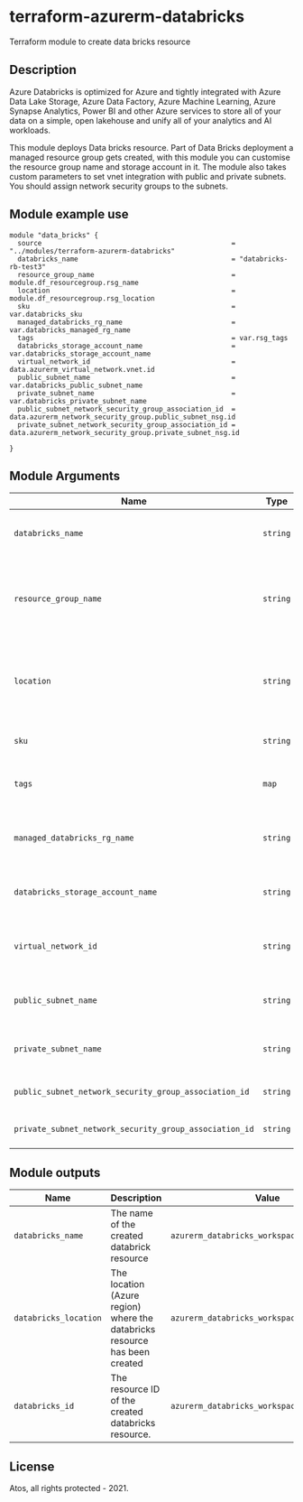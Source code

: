 # terraform-azurerm-databricks
Terraform module to create data bricks resource

## Description
Azure Databricks is optimized for Azure and tightly integrated with Azure Data Lake Storage, Azure Data Factory, Azure Machine Learning, Azure Synapse Analytics, Power BI and other Azure services to store all of your data on a simple, open lakehouse and unify all of your analytics and AI workloads.

This module deploys Data bricks resource. Part of Data Bricks deployment a managed resource group gets created, with this module you can customise the resource group name and storage account in it. The module also takes custom parameters to set vnet integration with public and private subnets. You should assign network security groups to the subnets.

## Module example use
```hcl
module "data_bricks" {
  source                                               = "../modules/terraform-azurerm-databricks"
  databricks_name                                      = "databricks-rb-test3"
  resource_group_name                                  = module.df_resourcegroup.rsg_name
  location                                             = module.df_resourcegroup.rsg_location
  sku                                                  = var.databricks_sku
  managed_databricks_rg_name                           = var.databricks_managed_rg_name
  tags                                                 = var.rsg_tags
  databricks_storage_account_name                      = var.databricks_storage_account_name
  virtual_network_id                                   = data.azurerm_virtual_network.vnet.id
  public_subnet_name                                   = var.databricks_public_subnet_name
  private_subnet_name                                  = var.databricks_private_subnet_name
  public_subnet_network_security_group_association_id  = data.azurerm_network_security_group.public_subnet_nsg.id
  private_subnet_network_security_group_association_id = data.azurerm_network_security_group.private_subnet_nsg.id

}

```
## Module Arguments

| Name                                                    | Type     | Required | Description                                                             |
| ------------------------------------------------------- | -------- | -------- | ----------------------------------------------------------------------- |
| `databricks_name `                                      | `string` | true     | Specifies the name of the data bricks resource.                         |
| `resource_group_name`                                   | `string` | true     | The name of the resource group in which to create data bricks resource. |
| `location`                                              | `string` | true     | Specifies the supported Azure location where the resource exists.       |
| `sku`                                                   | `string` | true     | Defines the sku of the data bricks                                      |
| `tags`                                                  | `map`    | false    | A mapping of tags to assign to the resource.                            |
| `managed_databricks_rg_name `                           | `string` | true     | Defines custom name of the managed db rg name                           |
| `databricks_storage_account_name `                      | `string` | true     | name of the db stroge account name.                                     |
| `virtual_network_id`                                    | `string` | false    | Specifies virtual network id for the databricks                         |
| `public_subnet_name`                                    | `string` | false    | Specifies name of the public subnet_name.                               |
| `private_subnet_name`                                   | `string` | false    | specifies the name of the priviate subnet_name                          |
| `public_subnet_network_security_group_association_id`   | `string` | true     | Specifies nsg id for public subnet.                                     |
| `private_subnet_network_security_group_association_id`  | `string` | true     | Specifies nsg id for private subnet                                     |

## Module outputs

| Name                  | Description                                                                 | Value                                         |
| --------------------- | --------------------------------------------------------------------------- | --------------------------------------------- |
| `databricks_name`     | The name of the created databrick resource                                  | `azurerm_databricks_workspace.main.name`      |
| `databricks_location` | The location (Azure region) where the databricks resource has been created  | `azurerm_databricks_workspace.main.location`  |
| `databricks_id`       | The resource ID of the created databricks resource.                         | `azurerm_databricks_workspace.main.id`        |

## License
Atos, all rights protected - 2021.